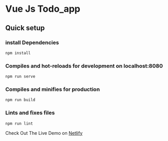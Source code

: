 # Vue Js Todo_app

## Quick setup

### install Dependencies

```
npm install
```

### Compiles and hot-reloads for development on localhost:8080

```
npm run serve
```

### Compiles and minifies for production

```
npm run build
```

### Lints and fixes files

```
npm run lint
```

Check Out The Live Demo on [Netlify](https://vue-js-todo-app.netlify.app/)
